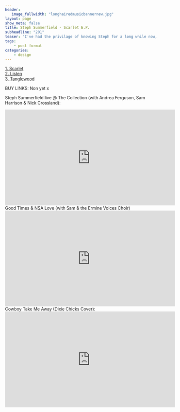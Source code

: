 ```yaml
---
header:
   image_fullwidth: "longhairedmusicbannernew.jpg"
layout: page
show_meta: false
title: Steph Summerfield - Scarlet E.P.
subheadline: "201"
teaser: "I've had the privilage of knowing Steph for a long while now, and we've worked together not just on her music, but on collaberative efforts, concert movies and just good times and parties. I don't think I've finalised the tracklist here, I'm still looking for some of the masters for these songs, but I think we recorded six to eight songs in all. They're all beautiful and moving. Thankyou Steph, for bringing your golden voice, cheeky wit and general charisma to so many projects. Your a superstar! Shiny ;)" 
tags:
    - post format
categories:
    - design 
---
```

<!--more-->
 <a href="">1. Scarlet</a><br>
 <a href="">2. Listen</a><br>
 <a href="">3. Tanglewood</a><br>
 
BUY LINKS:
   Non yet x
      
Steph Summerfield live @ The Collection (with Andrea Ferguson, Sam Harrison & Nick Crossland):<br>
  <iframe width="560" height="315" src="https://www.youtube.com/embed/Q-BxIYCpXXk" frameborder="0" allowfullscreen></iframe><br> 
Good Times & NSA Love (with Sam & the Ermine Voices Choir)<br>
  <iframe width="560" height="315" src="https://www.youtube.com/embed/tWTPK-vymFQ" frameborder="0" allowfullscreen></iframe><br> 
Cowboy Take Me Away (Dixie Chicks Cover):<br>
  <iframe width="560" height="315" src="https://www.youtube.com/embed/k4uayYoRkds" frameborder="0" allowfullscreen></iframe><br> 
